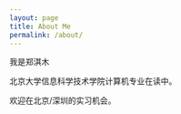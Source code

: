 ```yaml
---
layout: page
title: About Me
permalink: /about/
---
```


我是郑淇木

北京大学信息科学技术学院计算机专业在读中。

欢迎在北京/深圳的实习机会。
